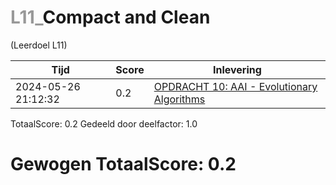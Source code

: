#  <font color="#999999">L11_</font>Compact and Clean                                                                                                                     
(Leerdoel L11)

|Tijd|Score|Inlevering|
|---|---|---|
|2024-05-26 21:12:32 |0.2|<a href="https://canvas.hu.nl//courses/39753/assignments/284181/submissions/86853">OPDRACHT 10: AAI - Evolutionary Algorithms</a>|

TotaalScore: 0.2
Gedeeld door deelfactor: 1.0
# Gewogen TotaalScore: 0.2
